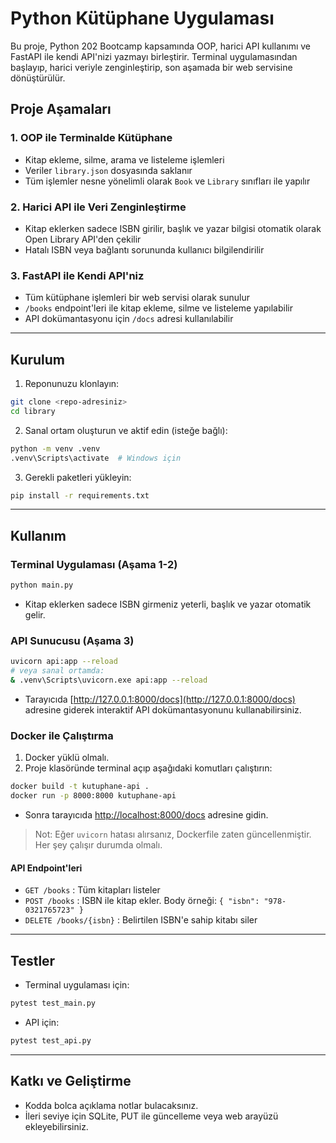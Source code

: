 # Python Kütüphane Uygulaması

Bu proje, Python 202 Bootcamp kapsamında OOP, harici API kullanımı ve FastAPI ile kendi API'nizi yazmayı birleştirir. Terminal uygulamasından başlayıp, harici veriyle zenginleştirip, son aşamada bir web servisine dönüştürülür.

## Proje Aşamaları

### 1. OOP ile Terminalde Kütüphane
- Kitap ekleme, silme, arama ve listeleme işlemleri
- Veriler `library.json` dosyasında saklanır
- Tüm işlemler nesne yönelimli olarak `Book` ve `Library` sınıfları ile yapılır

### 2. Harici API ile Veri Zenginleştirme
- Kitap eklerken sadece ISBN girilir, başlık ve yazar bilgisi otomatik olarak Open Library API'den çekilir
- Hatalı ISBN veya bağlantı sorununda kullanıcı bilgilendirilir

### 3. FastAPI ile Kendi API'niz
- Tüm kütüphane işlemleri bir web servisi olarak sunulur
- `/books` endpoint'leri ile kitap ekleme, silme ve listeleme yapılabilir
- API dokümantasyonu için `/docs` adresi kullanılabilir

---

## Kurulum

1. Reponunuzu klonlayın:

```bash
git clone <repo-adresiniz>
cd library
```

2. Sanal ortam oluşturun ve aktif edin (isteğe bağlı):

```bash
python -m venv .venv
.venv\Scripts\activate  # Windows için
```

3. Gerekli paketleri yükleyin:

```bash
pip install -r requirements.txt
```

---

## Kullanım

### Terminal Uygulaması (Aşama 1-2)

```bash
python main.py
```

- Kitap eklerken sadece ISBN girmeniz yeterli, başlık ve yazar otomatik gelir.


### API Sunucusu (Aşama 3)

```bash
uvicorn api:app --reload
# veya sanal ortamda:
& .venv\Scripts\uvicorn.exe api:app --reload
```

- Tarayıcıda [http://127.0.0.1:8000/docs](http://127.0.0.1:8000/docs) adresine giderek interaktif API dokümantasyonunu kullanabilirsiniz.

### Docker ile Çalıştırma

1. Docker yüklü olmalı.
2. Proje klasöründe terminal açıp aşağıdaki komutları çalıştırın:

```bash
docker build -t kutuphane-api .
docker run -p 8000:8000 kutuphane-api
```

- Sonra tarayıcıda [http://localhost:8000/docs](http://localhost:8000/docs) adresine gidin.

> Not: Eğer `uvicorn` hatası alırsanız, Dockerfile zaten güncellenmiştir. Her şey çalışır durumda olmalı.

#### API Endpoint'leri

- `GET /books` : Tüm kitapları listeler
- `POST /books` : ISBN ile kitap ekler. Body örneği: `{ "isbn": "978-0321765723" }`
- `DELETE /books/{isbn}` : Belirtilen ISBN'e sahip kitabı siler

---

## Testler

- Terminal uygulaması için:

```bash
pytest test_main.py
```

- API için:

```bash
pytest test_api.py
```

---

## Katkı ve Geliştirme

- Kodda bolca açıklama notlar bulacaksınız.
- İleri seviye için SQLite, PUT ile güncelleme veya web arayüzü ekleyebilirsiniz.
